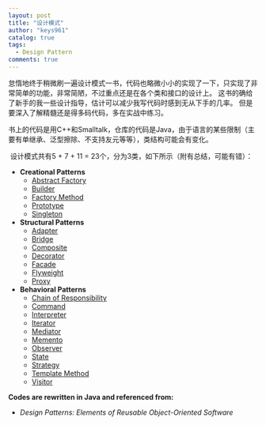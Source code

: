 ```yaml
---
layout: post
title: "设计模式"
author: "keys961"
catalog: true
tags:
  - Design Pattern
comments: true
---
```


​       怠惰地终于稍微刷一遍设计模式一书，代码也略微小小的实现了一下，只实现了非常简单的功能，非常简陋，不过重点还是在各个类和接口的设计上。
这书的确给了新手的我一些设计指导，估计可以减少我写代码时感到无从下手的几率。
但是要深入了解精髓还是得多码代码，多在实战中练习。

​        书上的代码是用C++和Smalltalk，仓库的代码是Java，由于语言的某些限制（主要有单继承、泛型擦除、不支持友元等等），类结构可能会有变化。

​        设计模式共有5 + 7 + 11 = 23个，分为3类，如下所示（附有总结，可能有错）：

- **Creational Patterns**
    - [Abstract Factory](https://github.com/keys961/Design-Pattern/blob/master/src/org/yejt/maze/Abstract%20Factory.md)
    - [Builder](https://github.com/keys961/Design-Pattern/blob/master/src/org/yejt/mazebuilder/Builder.md)
    - [Factory Method](https://github.com/keys961/Design-Pattern/blob/master/src/org/yejt/mazefactory/Factory%20Method.md)
    - [Prototype](https://github.com/keys961/Design-Pattern/blob/master/src/org/yejt/mazeprototype/Prototype.md)
    - [Singleton](https://github.com/keys961/Design-Pattern/blob/master/src/org/yejt/singleton/Singleton.md)
- **Structural Patterns**
    - [Adapter](https://github.com/keys961/Design-Pattern/blob/master/src/org/yejt/adapter/Adapter.md)
    - [Bridge](https://github.com/keys961/Design-Pattern/blob/master/src/org/yejt/bridge/Bridge.md)
    - [Composite](https://github.com/keys961/Design-Pattern/blob/master/src/org/yejt/composition/Composite.md)
    - [Decorator](https://github.com/keys961/Design-Pattern/blob/master/src/org/yejt/decorator/Decorator.md)
    - [Facade](https://github.com/keys961/Design-Pattern/blob/master/src/org/yejt/facade/Facade.md)
    - [Flyweight](https://github.com/keys961/Design-Pattern/blob/master/src/org/yejt/flyweight/Flyweight.md)
    - [Proxy](https://github.com/keys961/Design-Pattern/blob/master/src/org/yejt/proxy/Proxy.md)
- **Behavioral Patterns**
    - [Chain of Responsibility](https://github.com/keys961/Design-Pattern/blob/master/src/org/yejt/chain/ChainOfResponsibility.md)
    - [Command](https://github.com/keys961/Design-Pattern/blob/master/src/org/yejt/command/Command.md)
    - [Interpreter](https://github.com/keys961/Design-Pattern/blob/master/src/org/yejt/interpreter/Interpreter.md)
    - [Iterator](https://github.com/keys961/Design-Pattern/blob/master/src/org/yejt/iterator/Iterator.md)
    - [Mediator](https://github.com/keys961/Design-Pattern/blob/master/src/org/yejt/mediator/Mediator.md)
    - [Memento](https://github.com/keys961/Design-Pattern/blob/master/src/org/yejt/memento/Memento.md)
    - [Observer](https://github.com/keys961/Design-Pattern/blob/master/src/org/yejt/observer/Observer.md)
    - [State](https://github.com/keys961/Design-Pattern/blob/master/src/org/yejt/state/State.md)
    - [Strategy](https://github.com/keys961/Design-Pattern/blob/master/src/org/yejt/strategy/Strategy.md)
    - [Template Method](https://github.com/keys961/Design-Pattern/blob/master/src/org/yejt/template/TemplateMethod.md)
    - [Visitor](https://github.com/keys961/Design-Pattern/blob/master/src/org/yejt/visitor/Visitor.md)

**Codes are rewritten in Java and referenced from:**

- _Design Patterns: Elements of Reusable Object-Oriented Software_